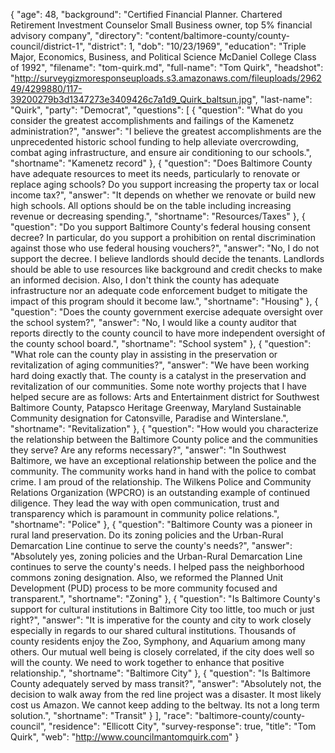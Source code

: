 {
  "age": 48,
  "background": "Certified Financial Planner.  Chartered Retirement Investment Counselor  Small Business owner, top 5% financial advisory company",
  "directory": "content/baltimore-county/county-council/district-1",
  "district": 1,
  "dob": "10/23/1969",
  "education": "Triple Major, Economics, Business, and Political Science  McDaniel College  Class of 1992",
  "filename": "tom-quirk.md",
  "full-name": "Tom Quirk",
  "headshot": "http://surveygizmoresponseuploads.s3.amazonaws.com/fileuploads/296249/4299880/117-39200279b3d1347273e3409426c7a1d9_Quirk_baltsun.jpg",
  "last-name": "Quirk",
  "party": "Democrat",
  "questions": [
    {
      "question": "What do you consider the greatest accomplishments and failings of the Kamenetz administration?",
      "answer": "I believe the greatest accomplishments are the unprecedented historic school funding to help alleviate overcrowding, combat aging infrastructure, and ensure air conditioning to our schools.",
      "shortname": "Kamenetz record"
    },
    {
      "question": "Does Baltimore County have adequate resources to meet its needs, particularly to renovate or replace aging schools? Do you support increasing the property tax or local income tax?",
      "answer": "It depends on whether we renovate or build new high schools.  All options should be on the table including increasing revenue or decreasing spending.",
      "shortname": "Resources/Taxes"
    },
    {
      "question": "Do you support Baltimore County's federal housing consent decree? In particular, do you support a prohibition on rental discrimination against those who use federal housing vouchers?",
      "answer": "No, I do not support the decree. I believe landlords should decide the tenants. Landlords should be able to use resources like background and credit checks to make an informed decision. Also, I don't think the county has adequate infrastructure nor an adequate code enforcement budget to mitigate the impact of this program should it become law.",
      "shortname": "Housing"
    },
    {
      "question": "Does the county government exercise adequate oversight over the school system?",
      "answer": "No, I would like a county auditor that reports directly to the county council to have more independent oversight of the county school board.",
      "shortname": "School system"
    },
    {
      "question": "What role can the county play in assisting in the preservation or revitalization of aging communities?",
      "answer": "We have been working hard doing exactly that. The county is a catalyst in the preservation and revitalization of our communities. Some note worthy projects that I have helped secure are as follows: Arts and Entertainment district for Southwest Baltimore County, Patapsco Heritage Greenway, Maryland Sustainable Community designation for Catonsville, Paradise and Winterslane.",
      "shortname": "Revitalization"
    },
    {
      "question": "How would you characterize the relationship between the Baltimore County police and the communities they serve? Are any reforms necessary?",
      "answer": "In Southwest Baltimore, we have an exceptional relationship between the police and the community. The community works hand in hand with the police to combat crime. I am proud of the relationship. The Wilkens Police and Community Relations Organization (WPCRO) is an outstanding example of continued diligence. They lead the way with open communication, trust and transparency which is paramount in community police relations.",
      "shortname": "Police"
    },
    {
      "question": "Baltimore County was a pioneer in rural land preservation. Do its zoning policies and the Urban-Rural Demarcation Line continue to serve the county's needs?",
      "answer": "Absolutely yes, zoning policies and the Urban-Rural Demarcation Line continues to serve the county's needs. I helped pass the neighborhood commons zoning designation. Also, we reformed the Planned Unit Development (PUD) process to be more community focused and transparent.",
      "shortname": "Zoning"
    },
    {
      "question": "Is Baltimore County's support for cultural institutions in Baltimore City too little, too much or just right?",
      "answer": "It is imperative for the county and city to work closely especially in regards to our shared cultural institutions. Thousands of county residents enjoy the Zoo, Symphony, and Aquarium among many others. Our mutual well being is closely correlated, if the city does well so will the county. We need to work together to enhance that positive relationship.",
      "shortname": "Baltimore City"
    },
    {
      "question": "Is Baltimore County adequately served by mass transit?",
      "answer": "Absolutely not, the decision to walk away from the red line project was a disaster. It most likely cost us Amazon. We cannot keep adding to the beltway. Its not a long term solution.",
      "shortname": "Transit"
    }
  ],
  "race": "baltimore-county/county-council",
  "residence": "Ellicott City",
  "survey-response": true,
  "title": "Tom Quirk",
  "web": "http://www.councilmantomquirk.com"
}
